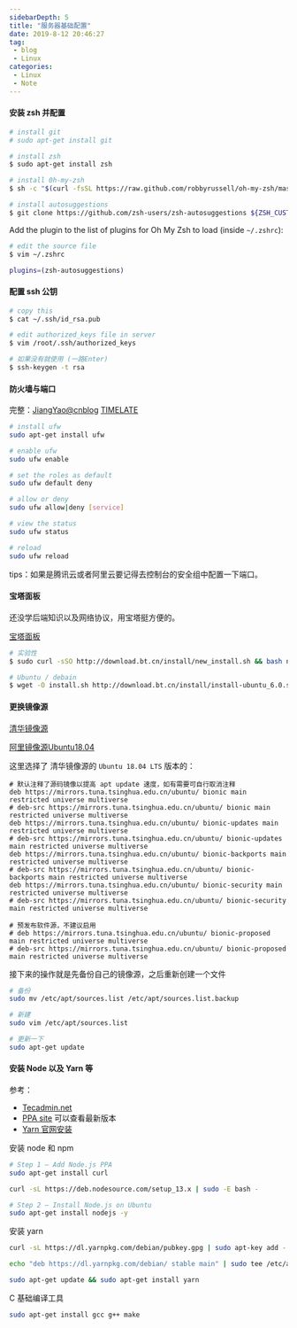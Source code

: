 ```yaml
---
sidebarDepth: 5
title: "服务器基础配置"
date: 2019-8-12 20:46:27
tag: 
 - blog
 - Linux
categories:
 - Linux
 - Note
---
```


#### 安装 zsh 并配置

```sh
# install git
# sudo apt-get install git

# install zsh
$ sudo apt-get install zsh

# install 0h-my-zsh
$ sh -c "$(curl -fsSL https://raw.github.com/robbyrussell/oh-my-zsh/master/tools/install.sh)"

# install autosuggestions
$ git clone https://github.com/zsh-users/zsh-autosuggestions ${ZSH_CUSTOM:-~/.oh-my-zsh/custom}/plugins/zsh-autosuggestions
```

Add the plugin to the list of plugins for Oh My Zsh to load (inside `~/.zshrc`):

```bash
# edit the source file
$ vim ~/.zshrc

plugins=(zsh-autosuggestions)
```

#### 配置 ssh 公钥

```sh
# copy this
$ cat ~/.ssh/id_rsa.pub

# edit authorized_keys file in server
$ vim /root/.ssh/authorized_keys

# 如果没有就使用 (一路Enter)
$ ssh-keygen -t rsa
```

#### 防火墙与端口

完整：[JiangYao@cnblog](https://www.cnblogs.com/jiangyao/archive/2010/05/19/1738909.html) [TIMELATE](https://timelate.com/archives/config-ubuntu-firewall-via-ufw.html) 

```sh
# install ufw
sudo apt-get install ufw

# enable ufw
sudo ufw enable

# set the roles as default
sudo ufw default deny

# allow or deny
sudo ufw allow|deny [service]

# view the status
sudo ufw status

# reload
sudo ufw reload
```

tips：如果是腾讯云或者阿里云要记得去控制台的安全组中配置一下端口。

#### 宝塔面板

还没学后端知识以及网络协议，用宝塔挺方便的。

[宝塔面板](https://www.bt.cn/bbs/thread-19376-1-1.html)

```sh
# 实验性
$ sudo curl -sSO http://download.bt.cn/install/new_install.sh && bash new_install.sh

# Ubuntu / debain
$ wget -O install.sh http://download.bt.cn/install/install-ubuntu_6.0.sh && sudo bash install.sh
```

#### 更换镜像源

[清华镜像源](https://mirrors.tuna.tsinghua.edu.cn/help/ubuntu/) 

[阿里镜像源Ubuntu18.04](https://opsx.alibaba.com/guide?lang=zh-CN&document=69a2341e-801e-11e8-8b5a-00163e04cdbb)

这里选择了  清华镜像源的 `Ubuntu 18.04 LTS` 版本的：

```raw
# 默认注释了源码镜像以提高 apt update 速度，如有需要可自行取消注释
deb https://mirrors.tuna.tsinghua.edu.cn/ubuntu/ bionic main restricted universe multiverse
# deb-src https://mirrors.tuna.tsinghua.edu.cn/ubuntu/ bionic main restricted universe multiverse
deb https://mirrors.tuna.tsinghua.edu.cn/ubuntu/ bionic-updates main restricted universe multiverse
# deb-src https://mirrors.tuna.tsinghua.edu.cn/ubuntu/ bionic-updates main restricted universe multiverse
deb https://mirrors.tuna.tsinghua.edu.cn/ubuntu/ bionic-backports main restricted universe multiverse
# deb-src https://mirrors.tuna.tsinghua.edu.cn/ubuntu/ bionic-backports main restricted universe multiverse
deb https://mirrors.tuna.tsinghua.edu.cn/ubuntu/ bionic-security main restricted universe multiverse
# deb-src https://mirrors.tuna.tsinghua.edu.cn/ubuntu/ bionic-security main restricted universe multiverse

# 预发布软件源，不建议启用
# deb https://mirrors.tuna.tsinghua.edu.cn/ubuntu/ bionic-proposed main restricted universe multiverse
# deb-src https://mirrors.tuna.tsinghua.edu.cn/ubuntu/ bionic-proposed main restricted universe multiverse
```

接下来的操作就是先备份自己的镜像源，之后重新创建一个文件

```bash
# 备份
sudo mv /etc/apt/sources.list /etc/apt/sources.list.backup

# 新建
sudo vim /etc/apt/sources.list

# 更新一下
sudo apt-get update
```

#### 安装 Node 以及 Yarn 等

参考：
- [Tecadmin.net](https://tecadmin.net/install-latest-nodejs-npm-on-ubuntu/)
- [PPA site](https://github.com/nodesource/distributions#installation-instructions) 可以查看最新版本
- [Yarn 官网安装](https://yarnpkg.com/zh-Hans/docs/install#debian-stable)


安装 node 和 npm

```bash
# Step 1 – Add Node.js PPA
sudo apt-get install curl

curl -sL https://deb.nodesource.com/setup_13.x | sudo -E bash -

# Step 2 – Install Node.js on Ubuntu
sudo apt-get install nodejs -y
```

安装 yarn

```bash
curl -sL https://dl.yarnpkg.com/debian/pubkey.gpg | sudo apt-key add -

echo "deb https://dl.yarnpkg.com/debian/ stable main" | sudo tee /etc/apt/sources.list.d/yarn.list

sudo apt-get update && sudo apt-get install yarn
```

C 基础编译工具

```bash
sudo apt-get install gcc g++ make
```